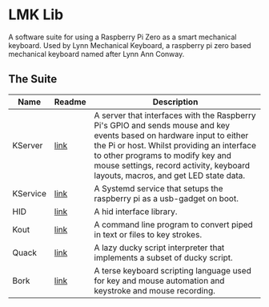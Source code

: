 # LMK Lib
A software suite for using a Raspberry Pi Zero as a smart mechanical keyboard. Used by Lynn Mechanical Keyboard, a raspberry pi zero based mechanical keyboard named after Lynn Ann Conway.

## The Suite
| Name | Readme | Description |
|------|--------|-------------|
|KServer|[link](lmk-kserver/README.md)|A server that interfaces with the Raspberry Pi's GPIO and sends mouse and key events based on hardware input to either the Pi or host. Whilst providing an interface to other programs to modify key and mouse settings, record activity, keyboard layouts, macros, and get LED state data.|
|KService|[link](lmk-kserver/README.md)|A Systemd service that setups the raspberry pi as a usb-gadget on boot.|
|HID|[link](lmk-hid/README.md)|A hid interface library.|
|Kout|[link](lmk-kout/README.md)|A command line program to convert piped in text or files to key strokes.|
|Quack|[link](lmk-quack/README.md)|A lazy ducky script interpreter that implements a subset of ducky script.|
|Bork|[link](lmk-bork/README.md)|A terse keyboard scripting language used for key and mouse automation and keystroke and mouse recording.|
